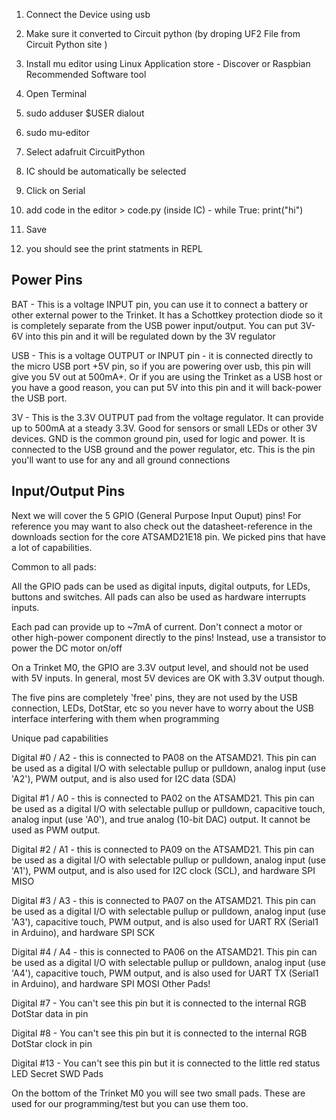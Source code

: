 1. Connect the Device using usb
2. Make sure it converted to Circuit python (by droping UF2 File from Circuit Python site )  
3. Install mu editor using Linux Application store  - Discover or Raspbian Recommended Software tool
4.  Open Terminal  
5.  sudo adduser $USER dialout
6.  sudo mu-editor 
7.  Select adafruit  CircuitPython
8.  IC should be automatically be selected
9.  Click on Serial
10. add code in the editor > code.py (inside IC) - 
            while True: print("hi")
            
11. Save
12. you should see the print statments in REPL


## Power Pins

BAT - This is a voltage INPUT pin, you can use it to connect a battery or other external power to the Trinket. It has a Schottkey protection diode so it is completely separate from the USB power input/output. You can put 3V-6V into this pin and it will be regulated down by the 3V regulator

USB - This is a voltage OUTPUT or INPUT pin - it is connected directly to the micro USB port +5V pin, so if you are powering over usb, this pin will give you 5V out at 500mA+. Or if you are using the Trinket as a USB host or you have a good reason, you can put 5V into this pin and it will back-power the USB port.

3V - This is the 3.3V OUTPUT pad from the voltage regulator. It can provide up to 500mA at a steady 3.3V. Good for sensors or small LEDs or other 3V devices.
GND is the common ground pin, used for logic and power. It is connected to the USB ground and the power regulator, etc. This is the pin you'll want to use for any and all ground connections


## Input/Output Pins

Next we will cover the 5 GPIO (General Purpose Input Ouput) pins! For reference you may want to also check out the datasheet-reference in the downloads section for the core ATSAMD21E18 pin. We picked pins that have a lot of capabilities.

Common to all pads:

All the GPIO pads can be used as digital inputs, digital outputs, for LEDs, buttons and switches. All pads can also be used as hardware interrupts inputs.

Each pad can provide up to ~7mA of current. Don't connect a motor or other high-power component directly to the pins! Instead, use a transistor to power the DC motor on/off

On a Trinket M0, the GPIO are 3.3V output level, and should not be used with 5V inputs. In general, most 5V devices are OK with 3.3V output though.

The five pins are completely 'free' pins, they are not used by the USB connection, LEDs, DotStar, etc so you never have to worry about the USB interface interfering with them when programming

Unique pad capabilities

Digital #0 / A2  - this is connected to PA08 on the ATSAMD21. This pin can be used as a digital I/O with selectable pullup or pulldown, analog input (use 'A2'),  PWM output, and is also used for I2C data (SDA)

Digital #1 / A0  - this is connected to PA02 on the ATSAMD21. This pin can be used as a digital I/O with selectable pullup or pulldown, capacitive touch, analog input (use 'A0'),  and true analog (10-bit DAC) output. It cannot be used as PWM output.


Digital #2 / A1  - this is connected to PA09 on the ATSAMD21. This pin can be used as a digital I/O with selectable pullup or pulldown, analog input (use 'A1'),  PWM output, and is also used for I2C clock (SCL), and hardware SPI MISO

Digital #3 / A3  - this is connected to PA07 on the ATSAMD21. This pin can be used as a digital I/O with selectable pullup or pulldown, analog input (use 'A3'),  capacitive touch, PWM output, and is also used for UART RX (Serial1 in Arduino), and hardware SPI SCK

Digital #4 / A4  - this is connected to PA06 on the ATSAMD21. This pin can be used as a digital I/O with selectable pullup or pulldown, analog input (use 'A4'),  capacitive touch, PWM output, and is also used for UART TX (Serial1 in Arduino), and hardware SPI MOSI
Other Pads!

Digital #7 - You can't see this pin but it is connected to the internal RGB DotStar data in pin

Digital #8 - You can't see this pin but it is connected to the internal RGB DotStar clock in pin

Digital #13 - You can't see this pin but it is connected to the little red status LED
Secret SWD Pads

On the bottom of the Trinket M0 you will see two small pads. These are used for our programming/test but you can use them too.